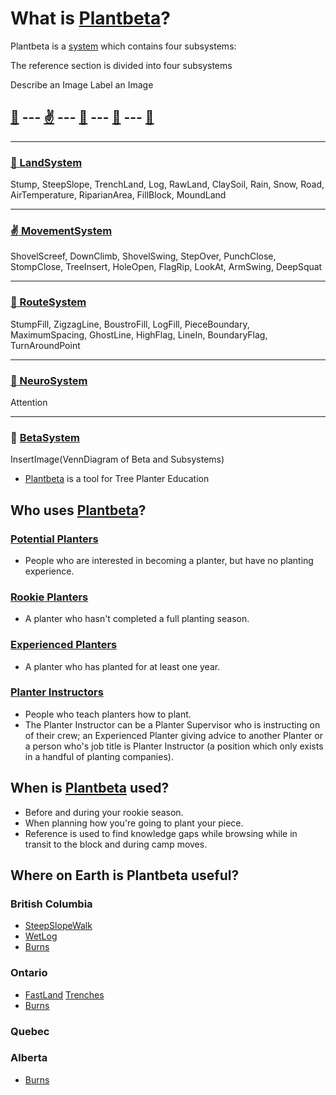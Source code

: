 # What is [Plantbeta](/guide/introduction.html#what-is-plantbeta)?

<!-- What do Kickstarters need to know about Plantbeta to understand how it adds value to planters -->


Plantbeta is a [system]() which contains four subsystems: 

The reference section is divided into four subsystems


Describe an Image Label an Image

## [🌲](/reference/Land/Overview) --- [✌](/reference/Movement/Overview) --- [👣](/reference/Route/Overview) --- [🧠](/reference/Neuro/Overview) --- [💬](/reference/Beta/Overview)

---

### [🌲 LandSystem](/reference/Land/Overview)

Stump, SteepSlope, TrenchLand, Log, RawLand, ClaySoil, Rain, Snow, Road, AirTemperature, RiparianArea, FillBlock, MoundLand

---

### [✌ MovementSystem](/reference/Movement/Overview)

ShovelScreef, DownClimb, ShovelSwing, StepOver, PunchClose, StompClose, TreeInsert, HoleOpen, FlagRip, LookAt, ArmSwing, DeepSquat 

---

### [👣 RouteSystem](/reference/Route/Overview)

StumpFill, ZigzagLine, BoustroFill, LogFill, PieceBoundary, MaximumSpacing, GhostLine, HighFlag, LineIn, BoundaryFlag, TurnAroundPoint

---

### [🧠 NeuroSystem](/reference/Neuro/Overview)

Attention

---

### 💬 [BetaSystem](/reference/Beta/Overview)



InsertImage(VennDiagram of Beta and Subsystems) 

- [Plantbeta](/guide/introduction.html#what-is-plantbeta) is a tool for Tree Planter Education



## Who uses [Plantbeta](/guide/introduction.html#what-is-plantbeta)?

### [Potential Planters](/guide/Who/PotentialPlanter)
- People who are interested in becoming a planter, but have no planting experience.

### [Rookie Planters](/guide/Who/RookiePlanter)
- A planter who hasn't completed a full planting season.

### [Experienced Planters](/guide/Who/ExperiencedPlanter)
- A planter who has planted for at least one year.

### [Planter Instructors](/guide/Who/PlanterInstructor)
- People who teach planters how to plant.
- The Planter Instructor can be a Planter Supervisor who is instructing on of their crew; an Experienced Planter giving advice to another Planter or a person who's job title is Planter Instructor (a position which only exists in a handful of planting companies).


## When is [Plantbeta](/guide/introduction.html#what-is-plantbeta) used?


- Before and during your rookie season.
- When planning how you're going to plant your piece.
- Reference is used to find knowledge gaps while browsing while in transit to the block and during camp moves.


## Where on Earth is Plantbeta useful?

### British Columbia

- [SteepSlopeWalk]()
- [WetLog]()
- [Burns]()

### Ontario


- [FastLand]() [Trenches]()
- [Burns]()

### Quebec

### Alberta

- [Burns]()




